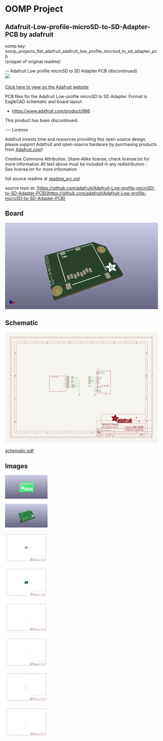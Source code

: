 # OOMP Project  
## Adafruit-Low-profile-microSD-to-SD-Adapter-PCB  by adafruit  
  
oomp key: oomp_projects_flat_adafruit_adafruit_low_profile_microsd_to_sd_adapter_pcb  
(snippet of original readme)  
  
-- Adafruit Low profile microSD to SD Adapter PCB (discontinued)  
<a href="http://www.adafruit.com/products/966"><img src="assets/image.jpg?raw=true" width="500px"><br/>  
Click here to view on the Adafruit website  
</a>  
  
PCB files for the Adafruit Low-profile microSD to SD Adapter. Format is EagleCAD schematic and board layout  
- https://www.adafruit.com/product/966  
  
This product has been discontinued.  
  
--- License  
  
Adafruit invests time and resources providing this open source design, please support Adafruit and open-source hardware by purchasing products from [Adafruit.com](https://www.adafruit.com)!  
  
Creative Commons Attribution, Share-Alike license, check license.txt for more information All text above must be included in any redistribution -   
See license.txt for more information.  
  
  full source readme at [readme_src.md](readme_src.md)  
  
source repo at: [https://github.com/adafruit/Adafruit-Low-profile-microSD-to-SD-Adapter-PCB](https://github.com/adafruit/Adafruit-Low-profile-microSD-to-SD-Adapter-PCB)  
## Board  
  
[![working_3d.png](working_3d_600.png)](working_3d.png)  
## Schematic  
  
[![working_schematic.png](working_schematic_600.png)](working_schematic.png)  
  
[schematic pdf](working_schematic.pdf)  
## Images  
  
[![working_3D_bottom.png](working_3D_bottom_140.png)](working_3D_bottom.png)  
  
[![working_3D_top.png](working_3D_top_140.png)](working_3D_top.png)  
  
[![working_assembly_page_01.png](working_assembly_page_01_140.png)](working_assembly_page_01.png)  
  
[![working_assembly_page_02.png](working_assembly_page_02_140.png)](working_assembly_page_02.png)  
  
[![working_assembly_page_03.png](working_assembly_page_03_140.png)](working_assembly_page_03.png)  
  
[![working_assembly_page_04.png](working_assembly_page_04_140.png)](working_assembly_page_04.png)  
  
[![working_assembly_page_05.png](working_assembly_page_05_140.png)](working_assembly_page_05.png)  
  
[![working_assembly_page_06.png](working_assembly_page_06_140.png)](working_assembly_page_06.png)  
